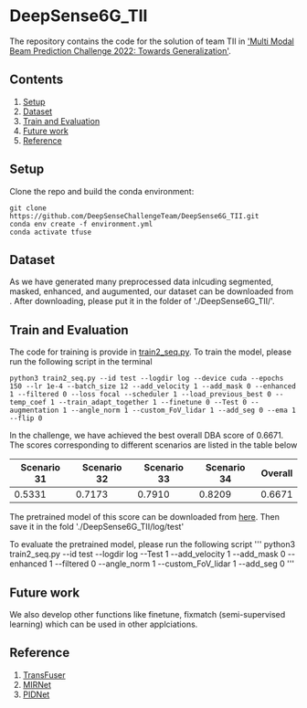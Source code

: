 # DeepSense6G_TII
The repository contains the code for the solution of team TII in ['Multi Modal Beam Prediction Challenge 2022: Towards Generalization'](https://deepsense6g.net/multi-modal-beam-prediction-challenge/). 
## Contents
1. [Setup](#Setup)
2. [Dataset](#Dataset)
3. [Train and Evaluation](#Train-and-Evaluation)
4. [Future work](#Future-work)
5. [Reference](#Reference)
## Setup
Clone the repo and build the conda environment:
```
git clone https://github.com/DeepSenseChallengeTeam/DeepSense6G_TII.git
conda env create -f environment.yml 
conda activate tfuse 
```
## Dataset
As we have generated many preprocessed data inlcuding segmented, masked, enhanced, and augumented, our dataset can be downloaded from [](). After downloading, please put it in the folder of './DeepSense6G_TII/'.

## Train and Evaluation
The code for training is provide in [train2_seq.py](https://github.com/DeepSenseChallengeTeam/DeepSense6G_TII/blob/TransfuserLast/train2_seq.py).
To train the model, please run the following script in the terminal
```
python3 train2_seq.py --id test --logdir log --device cuda --epochs 150 --lr 1e-4 --batch_size 12 --add_velocity 1 --add_mask 0 --enhanced 1 --filtered 0 --loss focal --scheduler 1 --load_previous_best 0 --temp_coef 1 --train_adapt_together 1 --finetune 0 --Test 0 --augmentation 1 --angle_norm 1 --custom_FoV_lidar 1 --add_seg 0 --ema 1 --flip 0
```

In the challenge, we have achieved the best overall DBA score of 0.6671. The scores corresponding to different scenarios are listed in the table below

|Scenario 31|Scenario 32|Scenario 33|Scenario 34|Overall|
|---|---|---|---|---|
|0.5331|0.7173|0.7910|0.8209|0.6671|

The pretrained model of this score can be downloaded from [here](https://tiiuae-my.sharepoint.com/:u:/g/personal/yu_tian_tii_ae/ESWmKoHeKsxJorYTr6MxgjQBlCXrRQoSrgLDxs7ljxEr_g?e=bPrCgS). Then save it in the fold './DeepSense6G_TII/log/test'

To evaluate the pretrained model, please run the following script
'''
python3 train2_seq.py --id test --logdir log --Test 1 --add_velocity 1 --add_mask 0 --enhanced 1 --filtered 0 --angle_norm 1 --custom_FoV_lidar 1 --add_seg 0
'''

## Future work
We also develop other functions like finetune, fixmatch (semi-supervised learning) which can be used in other applciations. 
## Reference
1. [TransFuser](https://github.com/autonomousvision/transfuser)
2. [MIRNet](https://github.com/swz30/MIRNet)
3. [PIDNet](https://github.com/XuJiacong/PIDNet)






